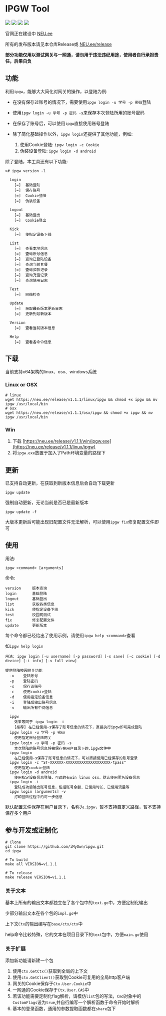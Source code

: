 # IPGW Tool
![](https://img.shields.io/github/release-date/iMyOwn/ipgw)
![](https://img.shields.io/github/license/imyown/ipgw)
![](https://img.shields.io/github/go-mod/go-version/iMyOwn/ipgw)
![](https://img.shields.io/github/languages/code-size/iMyOwn/ipgw)

官网正在建设中 [NEU.ee](https://neu.ee)

所有的发布版本请见本仓库Release或 [NEU.ee/release](https://neu.ee/release)

**部分功能仅用以测试网关与一网通，请勿用于违法违纪用途，使用者自行承担责任，后果自负**

## 功能
利用`ipgw`，能够大大简化对网关的操作，以登陆为例:

- 在没有保存过账号的情况下，需要使用`ipgw login -u 学号 -p 密码`登陆

- 使用`ipgw login -u 学号 -p 密码 -s`来保存本次登陆所用的账号密码

- 在保存了账号后，可以使用`ipgw`直接使用账号登陆

- 除了简化基础操作以外，`ipgw login`还提供了其他功能，例如:
  1. 使用Cookie登陆: `ipgw login -c Cookie`
  2. 伪装设备登陆: `ipgw login -d android`

除了登陆，本工具还有以下功能:
```
># ipgw version -l

  Login
    [=]  基础登陆
    [=]  保存账号
    [=]  Cookie登陆
    [=]  伪装设备

  Logout
    [=]  基础登出
    [=]  Cookie登出

  Kick
    [=]  使指定设备下线

  List
    [=]  查看本地信息
    [=]  查询账号信息
    [=]  查询已登陆设备
    [=]  查询当前套餐
    [=]  查询扣款记录
    [=]  查询充值记录
    [=]  查询使用日志

  Test
    [=]  网络检查

  Update
    [=]  获取最新版本更新日志
    [=]  更新到最新版本

  Version
    [=]  查看当前版本信息

  Help
    [=]  查看各命令信息
```

## 下载
当前支持x64架构的linux、osx、windows系统
### Linux or OSX
```shell script
# linux
wget https://neu.ee/release/v1.1.1/linux/ipgw && chmod +x ipgw && mv ipgw /usr/local/bin
# osx
wget https://neu.ee/release/v1.1.1/osx/ipgw && chmod +x ipgw && mv ipgw /usr/local/bin
```
### Win
1. 下载 [https://neu.ee/release/v1.1.1/win/ipgw.exe](https://neu.ee/release/v1.1.1/linux/ipgw)
2. 将`ipgw.exe`放置于加入了Path环境变量的路径下


## 更新
已支持自动更新，在获取到新版本信息后会自动下载更新
```shell script
ipgw update
```
强制自动更新，无论当前是否已是最新版本
```shell script
ipgw update -f
```
大版本更新后可能出现旧配置文件无法解析，可以使用`ipgw fix`修复配置文件即可

## 使用
用法:
```
ipgw <command> [arguments]
```
命令:
```
version     版本查询
login       基础登陆
logout      基础登出
list        获取各类信息
kick        使指定设备下线
test        校园网测试
fix         修复配置文件
update      更新版本
```

每个命令都已经给出了使用示例，请使用`ipgw help <command>`查看

如`ipgw help login`

```
用法: ipgw login [-u username] [-p password] [-s save] [-c cookie] [-d device] [-i info] [-v full view]

提供登陆校园网关功能
  -u    登陆账号
  -p    登陆密码
  -s    保存该账号
  -c    使用cookie登陆
  -d    使用指定设备信息
  -i    登陆后输出账号信息
  -v    输出所有中间信息

  ipgw
    效果等同于 ipgw login -i
    [推荐] 在已经使用-s保存了账号信息的情况下，直接执行ipgw即可完成登陆
  ipgw login -u 学号 -p 密码
    使用指定账号登陆网关
  ipgw login -u 学号 -p 密码 -s
    本次登陆的账号信息将被保存在用户目录下的.ipgw文件中
  ipgw login
    在已经使用-s保存了账号信息的情况下，可以直接使用已经保存的账号登录
  ipgw login -c "ST-XXXXXX-XXXXXXXXXXXXXXXXXXXX-tpass"
    使用指定cookie登陆
  ipgw login -d android
    使用指定设备信息登陆，可选的有win linux osx，默认使用匿名设备信息
  ipgw login -i
    登陆成功后输出账号信息，包括账号余额、已使用时长、已使用流量等
  ipgw login [arguments] -v
    打印登陆过程中的每一步信息
```

默认配置文件保存在用户目录下，名称为`.ipgw`，暂不支持自定义路径，暂不支持保存多个用户

## 参与开发或定制化

```shell script
# Clone
git clone https://github.com/iMyOwn/ipgw.git
cd ipgw

# To build
make all VERSION=v1.1.1

# To release
make release VERSION=v1.1.1
```
### 关于文本
基本上所有的输出文本都独立在了各个包中的`text.go`中，方便定制化输出

少部分输出文本在各个包的`impl.go`中

上下文`Ctx`的输出编写在`base/ctx/ctx`中

help命令比较特殊，它的文本在项目目录下的`text`包中，方便`main.go`使用

### 关于扩展
添加新功能请新建一个包
1. 使用`ctx.GetCtx()`获取到全局的上下文
2. 使用`ctx.GetClient()`获取到Cookie可复用的全局http客户端
3. 网关的Cookie保存于`Ctx.User.Cookie`中
4. 一网通的Cookie保存于`Ctx.User.CAS`中
5. 若该功能需要定制化flag解析，请模仿`list`包的写法，`Cmd`对象中的`CustomFlags`设为`true`,并自行编写一个解析函数于命令开始时解析
6. 基本的登录函数，通用的参数提取函数都在`share`包下